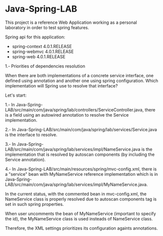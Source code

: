Java-Spring-LAB
===============

This project is a reference Web Application working as a personal laboratory in order to test spring features. 

Spring api for this application:
- spring-context 4.0.1.RELEASE
- spring-webmvc 4.0.1.RELEASE
- spring-web 4.0.1.RELEASE

1.- Priorities of dependencies resolution

When there are both implementations of a concrete service interface, one defined using annotation and another one using spring configuration. Which implementation will Spring use to resolve that interface?

Let's start:

1.- In Java-Spring-LAB/src/main/com/java/spring/lab/controllers/ServiceController.java, there is a field using an autowired annotation to resolve the Service implementation.

2.- In Java-Spring-LAB/src/main/com/java/spring/lab/services/Service.java is the interface to resolve.

3.- In Java-Spring-LAB/src/main/com/java/spring/lab/services/impl/NameService.java is the implementation that is resolved by autoscan components (by including the Service annotation).

4.- In Java-Spring-LAB/src/main/resources/spring/mvc-config.xml, there is a "service" bean with MyNameService reference implementation which is in Java-Spring-LAB/src/main/com/java/spring/lab/services/impl/MyNameService.java.


In the current status, with the commented bean in mvc-config.xml, the NameService class is properly resolved due to autoscan components tag is set in such spring properties.

When user uncomments the bean of MyNameService (important to specify the id), the MyNameService class is used insteads of NameService class.

Therefore, the XML settings prioritizes its configuration againts annotations.
 
